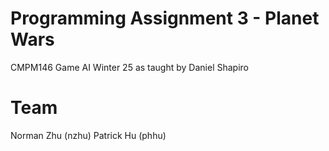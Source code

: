 # Programming Assignment 3 - Planet Wars
CMPM146 Game AI Winter 25 as taught by Daniel Shapiro

# Team
Norman Zhu (nzhu)
Patrick Hu (phhu)
